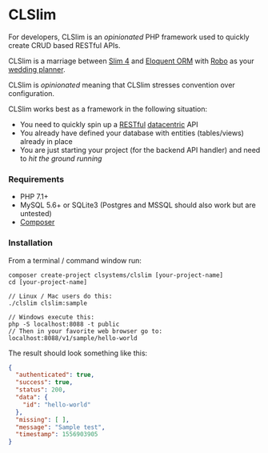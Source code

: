 # CLSlim

For developers, CLSlim is an _opinionated_ PHP framework used to quickly create CRUD based RESTful APIs.

CLSlim is a marriage between [Slim 4](http://slimframework.com) and [Eloquent ORM](https://github.com/illuminate/database)
with [Robo](http://robo.li/) as your [wedding planner](https://en.wikipedia.org/wiki/Wedding_planner). 

CLSlim is _opinionated_ meaning that CLSlim stresses convention over configuration.

CLSlim works best as a framework in the following situation:
* You need to quickly spin up a [RESTful](https://restfulapi.net/) [datacentric](https://www.codecademy.com/articles/what-is-crud) API
* You already have defined your database with entities (tables/views) already in place
* You are just starting your project (for the backend API handler) and need to _hit the ground running_

### Requirements
* PHP 7.1+
* MySQL 5.6+ or SQLite3 (Postgres and MSSQL should also work but are untested)
* [Composer](https://getcomposer.org)

### Installation
From a terminal / command window run:

```
composer create-project clsystems/clslim [your-project-name]
cd [your-project-name]

// Linux / Mac users do this:
./clslim clslim:sample

// Windows execute this:
php -S localhost:8088 -t public
// Then in your favorite web browser go to: localhost:8088/v1/sample/hello-world
```

The result should look something like this:

```json
{
  "authenticated": true,
  "success": true,
  "status": 200,
  "data": {
    "id": "hello-world"
  },
  "missing": [ ],
  "message": "Sample test",
  "timestamp": 1556903905
}
```
